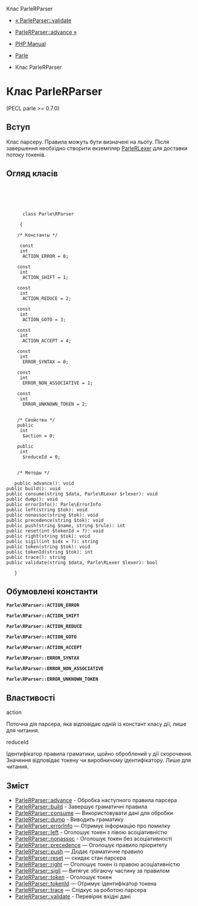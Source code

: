 Клас ParleRParser

-   [« ParleParser::validate](parle-parser.validate.html)
    
-   [ParleRParser::advance »](parle-rparser.advance.html)
    
-   [PHP Manual](index.md)
    
-   [Parle](book.parle.md)
    
-   Клас ParleRParser
    

# Клас ParleRParser

(PECL parle >= 0.7.0)

## Вступ

Клас парсеру. Правила можуть бути визначені на льоту. Після завершення необхідно створити екземпляр [ParleRLexer](class.parle-rlexer.html) для доставки потоку токенів.

## Огляд класів

```classsynopsis



    
     
      class Parle\RParser
     
     {

    /* Константы */
    
     const
     int
      ACTION_ERROR = 0;

    const
     int
      ACTION_SHIFT = 1;

    const
     int
      ACTION_REDUCE = 2;

    const
     int
      ACTION_GOTO = 3;

    const
     int
      ACTION_ACCEPT = 4;

    const
     int
      ERROR_SYNTAX = 0;

    const
     int
      ERROR_NON_ASSOCIATIVE = 1;

    const
     int
      ERROR_UNKNOWN_TOKEN = 2;


    /* Свойства */
    public
     int
      $action = 0;

    public
     int
      $reduceId = 0;


    /* Методы */
    
   public advance(): void
public build(): void
public consume(string $data, Parle\RLexer $rlexer): void
public dump(): void
public errorInfo(): Parle\ErrorInfo
public left(string $tok): void
public nonassoc(string $tok): void
public precedence(string $tok): void
public push(string $name, string $rule): int
public reset(int $tokenId = ?): void
public right(string $tok): void
public sigil(int $idx = ?): string
public token(string $tok): void
public tokenId(string $tok): int
public trace(): string
public validate(string $data, Parle\RLexer $lexer): bool

   }
```

## Обумовлені константи

**`Parle\RParser::ACTION_ERROR`**

**`Parle\RParser::ACTION_SHIFT`**

**`Parle\RParser::ACTION_REDUCE`**

**`Parle\RParser::ACTION_GOTO`**

**`Parle\RParser::ACTION_ACCEPT`**

**`Parle\RParser::ERROR_SYNTAX`**

**`Parle\RParser::ERROR_NON_ASSOCIATIVE`**

**`Parle\RParser::ERROR_UNKNOWN_TOKEN`**

## Властивості

action

Поточна дія парсера, яка відповідає одній із констант класу дії, лише для читання.

reduceId

Ідентифікатор правила граматики, щойно оброблений у дії скорочення. Значення відповідає токену чи виробничому ідентифікатору. Лише для читання.

## Зміст

-   [ParleRParser::advance](parle-rparser.advance.html) - Обробка наступного правила парсера
-   [ParleRParser::build](parle-rparser.build.html) - Завершує граматичні правила
-   [ParleRParser::consume](parle-rparser.consume.html) — Використовувати дані для обробки
-   [ParleRParser::dump](parle-rparser.dump.html) - Виводить граматику
-   [ParleRParser::errorInfo](parle-rparser.errorinfo.html) — Отримує інформацію про помилку
-   [ParleRParser::left](parle-rparser.left.html) - Оголошує токен з лівою асоціативністю
-   [ParleRParser::nonassoc](parle-rparser.nonassoc.html) - Оголошує токен без асоціативності
-   [ParleRParser::precedence](parle-rparser.precedence.html) — Оголошує правило пріоритету
-   [ParleRParser::push](parle-rparser.push.html) — Додає граматичне правило
-   [ParleRParser::reset](parle-rparser.reset.html) — скидає стан парсера
-   [ParleRParser::right](parle-rparser.right.html) — Оголошує токен із правою асоціативністю
-   [ParleRParser::sigil](parle-rparser.sigil.html) — Витягує збігаючу частину за правилом
-   [ParleRParser::token](parle-rparser.token.html) - Оголошує токен
-   [ParleRParser::tokenId](parle-rparser.tokenid.html) — Отримує ідентифікатор токена
-   [ParleRParser::trace](parle-rparser.trace.html) — Слідкує за роботою парсера
-   [ParleRParser::validate](parle-rparser.validate.html) - Перевіряє вхідні дані